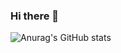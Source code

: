 ### Hi there 👋
![Anurag's GitHub stats](https://github-readme-stats.vercel.app/api?username=dimuthu1997&show_icons=true&theme=radical)
